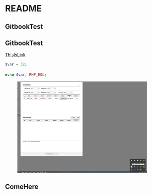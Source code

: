# README

## GitbookTest

## GitbookTest



[ThisIsLink](./#comehere)





```php
$var = 32;

echo $var, PHP_EOL;
```







<figure><img src=".gitbook/assets/20230130_이석오류.png" alt=""><figcaption></figcaption></figure>



## ComeHere


